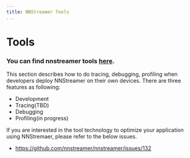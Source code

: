 ```yaml
---
title: NNStreamer Tools
...
```


# Tools
### You can find nnstreamer tools [here](https://github.com/nnstreamer/nnstreamer/tree/main/tools).
This section describes how to do tracing, debugging, profiling when developers deploy NNStreamer on their own devices.
There are three features as following: 

- Development
- Tracing(TBD)
- Debugging
- Profiling(in progress)

If you are interested in the tool technology to optimize your application using NNStremaer, please refer to the below issues.
* https://github.com/nnstreamer/nnstreamer/issues/132
